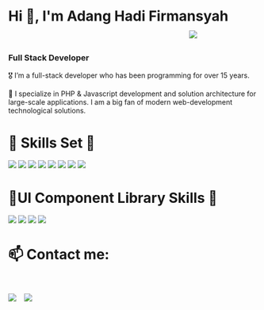 <h1>Hi 👋, I'm Adang Hadi Firmansyah &nbsp;&nbsp;&nbsp; &nbsp;&nbsp;&nbsp; &nbsp;&nbsp;&nbsp; &nbsp;&nbsp;&nbsp; &nbsp;&nbsp;&nbsp; &nbsp;&nbsp;&nbsp; &nbsp;&nbsp;&nbsp; &nbsp;&nbsp;&nbsp; &nbsp;&nbsp;&nbsp; &nbsp;&nbsp;&nbsp;  &nbsp;&nbsp;&nbsp; &nbsp;&nbsp;&nbsp; &nbsp;&nbsp;&nbsp; &nbsp;&nbsp;&nbsp;    &nbsp;&nbsp;&nbsp;&nbsp;&nbsp;&nbsp;                 <a align="left" href="mailto:odydodyman@yahoo.com" target="blank">
   <img align="center" src="https://img.shields.io/badge/odyodyman@yahoo.com-6003d1?style=for-the-badge&logo=yahoo&logoColor=white" /></a>    &nbsp;&nbsp;&nbsp; </h1>
   
<h3>Full Stack Developer</h3>
<p>🎖️ I’m a full-stack developer who has been programming for over 15 years.</p>
<p>🥇 I specialize in PHP & Javascript development and solution architecture for large-scale applications. I am a big fan of modern web-development technological solutions.</p>
   
<div>
<h1>🏅 Skills Set 🏅</h1>
   
![](https://img.shields.io/badge/HTML5-E34F26?style=for-the-badge&logo=html5&logoColor=white)
![](https://img.shields.io/badge/CSS3-1572B6?style=for-the-badge&logo=css3&logoColor=white)
![](https://img.shields.io/badge/php-858fb9?style=for-the-badge&logo=php&logoColor=white)
![](https://img.shields.io/badge/JavaScript-F7DF1E?style=for-the-badge&logo=javascript&logoColor=black)
![](https://img.shields.io/badge/TypeScript-3178C6?style=for-the-badge&logo=typescript&logoColor=white)
![](https://img.shields.io/badge/React-20232A?style=for-the-badge&logo=react&logoColor=61DAFB)
![](https://img.shields.io/badge/Reactnative-20232A?style=for-the-badge&logo=react&logoColor=61DAFB)
![](https://img.shields.io/badge/redux-764abc?style=for-the-badge&logo=redux&logoColor=white)
</div>

<div>
<h1>🏅UI Component Library Skills 🏅</h1>
   
![](https://img.shields.io/badge/tailwindcss-38bdf9?style=for-the-badge&logo=tailwindcss&logoColor=white)
![](https://img.shields.io/badge/mui-027ffe?style=for-the-badge&logo=mui&logoColor=white)
![](https://img.shields.io/badge/bootstrap-543b79?style=for-the-badge&logo=bootstrap&logoColor=white)
![](https://img.shields.io/badge/storybook-ff528c?style=for-the-badge&logo=storybook&logoColor=white)
</div>
   
<h1>📫 Contact me:</h1>
<br />
<p>
 <a href="mailto:odyodyman@yahoo.com" target="blank">
   <img align="center" src="https://img.shields.io/badge/odyodyman@yahoo.com-6003d1?style=for-the-badge&logo=yahoo&logoColor=white" /></a>    &nbsp;&nbsp;&nbsp;<a href="https://www.github.com/odyman" target="blank"><img align="center" src="https://img.shields.io/badge/odyman-100000?style=for-the-badge&logo=github&logoColor=white" /></a>
</p>
<!--
<br />
<div>
<h1> 🚀 Some of my statistics</h1>
<img src="https://github-readme-stats.vercel.app/api?username=odyman&title_color=6FDA44&text_color=FFFFFF&show_icons=true&icon_color=6FDA44&include_all_commits=true&count_private=true&theme=dark" alt="GitHub Stats" height="200" />
<br>
</div>
